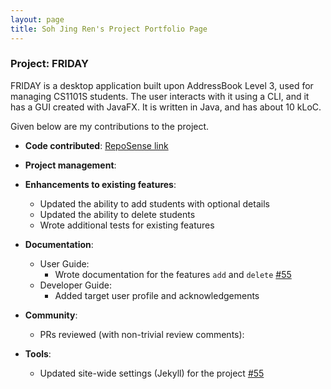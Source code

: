 ```yaml
---
layout: page
title: Soh Jing Ren's Project Portfolio Page
---
```


### Project: FRIDAY

FRIDAY is a desktop application built upon AddressBook Level 3, used for managing CS1101S students.
The user interacts with it using a CLI, and it has a GUI created with JavaFX. It is written in Java, and has about
10 kLoC.

Given below are my contributions to the project.

* **Code contributed**: [RepoSense link](https://nus-cs2103-ay2223s1.github.io/tp-dashboard/?search=jorrdansoh&sort=groupTitle&sortWithin=title&timeframe=commit&mergegroup=&groupSelect=groupByRepos&breakdown=true&checkedFileTypes=docs~functional-code~test-code~other&since=2022-09-16&tabOpen=true&tabType=authorship&tabAuthor=jorrdansoh&tabRepo=AY2223S1-CS2103T-W15-4%2Ftp%5Bmaster%5D&authorshipIsMergeGroup=false&authorshipFileTypes=docs~functional-code~other&authorshipIsBinaryFileTypeChecked=false&authorshipIsIgnoredFilesChecked=false)

* **Project management**:

* **Enhancements to existing features**:
  * Updated the ability to add students with optional details
  * Updated the ability to delete students
  * Wrote additional tests for existing features

* **Documentation**:
  * User Guide:
    * Wrote documentation for the features `add` and `delete` [\#55](https://github.com/AY2223S1-CS2103T-W15-4/tp/pull/55)
  * Developer Guide:
    * Added target user profile and acknowledgements

* **Community**:
  * PRs reviewed (with non-trivial review comments):

* **Tools**:
  * Updated site-wide settings (Jekyll) for the project [\#55](https://github.com/AY2223S1-CS2103T-W15-4/tp/pull/55)
